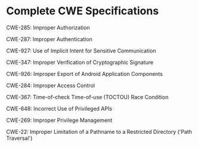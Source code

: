 

# Complete CWE Specifications

CWE-285: Improper Authorization

CWE-287: Improper Authentication

CWE-927: Use of Implicit Intent for Sensitive Communication

CWE-347: Improper Verification of Cryptographic Signature

CWE-926: Improper Export of Android Application Components

CWE-284: Improper Access Control

CWE-367: Time-of-check Time-of-use (TOCTOU) Race Condition

CWE-648: Incorrect Use of Privileged APIs

CWE-269: Improper Privilege Management

CWE-22: Improper Limitation of a Pathname to a Restricted Directory ('Path Traversal')